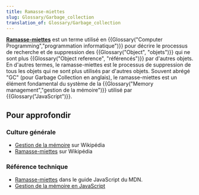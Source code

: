 ```yaml
---
title: Ramasse-miettes
slug: Glossary/Garbage_collection
translation_of: Glossary/Garbage_collection
---
```


**[Ramasse-miettes](/fr/docs/Web/JavaScript/Memory_Management#Garbage_collection)** est un terme utilisé en {{Glossary("Computer Programming","programmation informatique")}} pour décrire le processus de recherche et de suppression des {{Glossary("Object", "objets")}} qui ne sont plus {{Glossary("Object reference", "référencés")}} par d'autres objets. En d'autres termes, le ramasse-miettes est le processus de suppression de tous les objets qui ne sont plus utilisés par d'autres objets. Souvent abrégé "GC" (pour Garbage Collection en anglais), le ramasse-miettes est un élément fondamental du système de la {{Glossary("Memory management","gestion de la mémoire")}} utilisé par {{Glossary("JavaScript")}}.

## Pour approfondir

### Culture générale

- [Gestion de la mémoire](https://fr.wikipedia.org/wiki/Gestion_de_la_mémoire) sur Wikipédia
- [Ramasse-miettes](https://fr.wikipedia.org/wiki/Ramasse-miettes_(informatique)) sur Wikipédia

### Référence technique

- [Ramasse-miettes](/fr/docs/Web/JavaScript/Gestion_de_la_mémoire#Le_ramasse-miettes_ou_garbage_collection) dans le guide JavaScript du MDN.
- [Gestion de la mémoire en JavaScript](/fr/docs/Web/JavaScript/Gestion_de_la_mémoire)

